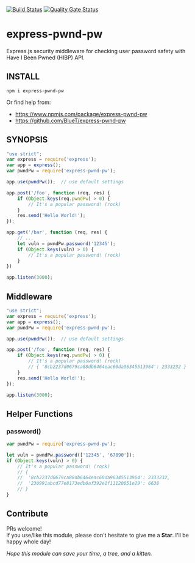 [![Build Status](https://travis-ci.org/BlueT/express-pwnd-pw.svg?branch=master)](https://travis-ci.org/BlueT/express-pwnd-pw) 
[![Quality Gate Status](https://sonarcloud.io/api/project_badges/measure?project=BlueT_express-pwnd-pw&metric=alert_status)](https://sonarcloud.io/dashboard?id=BlueT_express-pwnd-pw)

# express-pwnd-pw

Express.js security middleware for checking user password safety with Have I Been Pwned (HIBP) API.

## INSTALL

`npm i express-pwnd-pw`

Or find help from:
- https://www.npmjs.com/package/express-pwnd-pw
- https://github.com/BlueT/express-pwnd-pw

## SYNOPSIS

~~~~ js
"use strict";
var express = require('express');
var app = express();
var pwndPw = require('express-pwnd-pw');

app.use(pwndPw());	// use default settings

app.post('/foo', function (req, res) {
	if (Object.keys(req.pwndPw) > 0) {
		// It's a popular password! (rock)
	}
	res.send('Hello World!');
});

app.get('/bar', function (req, res) {
	// ...
	let vuln = pwndPw.password('12345');
	if (Object.keys(vuln) > 0) {
		// It's a popular password! (rock)
	}
})

app.listen(3000);
~~~~


## Middleware

~~~~ js
"use strict";
var express = require('express');
var app = express();
var pwndPw = require('express-pwnd-pw');

app.use(pwndPw());	// use default settings

app.post('/foo', function (req, res) {
	if (Object.keys(req.pwndPw) > 0) {
		// It's a popular password! (rock)
		// { '8cb2237d0679ca88db6464eac60da96345513964': 2333232 }
	}
	res.send('Hello World!');
});

app.listen(3000);
~~~~

## Helper Functions

### password()

~~~~ js
var pwndPw = require('express-pwnd-pw');

let vuln = pwndPw.password(['12345', '67890']);
if (Object.keys(vuln) > 0) {
	// It's a popular password! (rock)
	// {
	// 	'8cb2237d0679ca88db6464eac60da96345513964': 2333232,
	// 	'230991abcd77e8173edb0af392e1f11120051e29': 6638
	// }
}

~~~~


## Contribute

PRs welcome!  
If you use/like this module, please don't hesitate to give me a **Star**. I'll be happy whole day!

_Hope this module can save your time, a tree, and a kitten._
